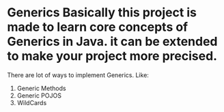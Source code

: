 # Generics Basically this project is made to learn core concepts of Generics in Java. it can be extended to make your project more precised.
There are lot of ways to implement Generics.
Like:
1) Generic Methods
2) Generic POJOS
3) WildCards
